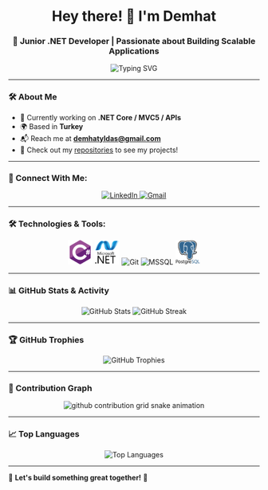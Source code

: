 <h1 align="center">Hey there! 👋 I'm Demhat</h1>
<h3 align="center">🚀 Junior .NET Developer | Passionate about Building Scalable Applications</h3>

<p align="center">
   <img src="https://readme-typing-svg.herokuapp.com?font=Fira+Code&weight=600&size=22&pause=1000&color=F7A41D&center=true&width=600&lines=Jr.+.NET+Developer;Building+Scalable+and+Robust+Apps;Passionate+about+Coding+and+Innovation;Open+to+Exciting+Opportunities!" alt="Typing SVG" />
</p>

---

### 🛠 About Me
- 🔭 Currently working on **.NET Core / MVC5 / APIs**
- 🌍 Based in **Turkey**
- 📬 Reach me at **demhatyldas@gmail.com**
- 👀 Check out my [repositories](https://github.com/DemhatYoldas?tab=repositories) to see my projects!

---

### 📲 Connect With Me:
<p align="center">
  <a href="https://www.linkedin.com/in/demhat-yolda%C5%9F-9a8804204/" target="_blank">
    <img src="https://img.shields.io/badge/LinkedIn-0077B5?style=for-the-badge&logo=linkedin&logoColor=white" alt="LinkedIn" />
  </a>
  <a href="mailto:demhatyldas@gmail.com" target="_blank">
    <img src="https://img.shields.io/badge/Gmail-D14836?style=for-the-badge&logo=gmail&logoColor=white" alt="Gmail" />
  </a>
</p>

---

### 🛠 Technologies & Tools:
<p align="center">
  <img src="https://raw.githubusercontent.com/devicons/devicon/master/icons/csharp/csharp-original.svg" alt="C#" width="50" height="50"/>
  <img src="https://raw.githubusercontent.com/devicons/devicon/master/icons/dot-net/dot-net-original-wordmark.svg" alt=".NET" width="50" height="50"/>
  <img src="https://www.vectorlogo.zone/logos/git-scm/git-scm-icon.svg" alt="Git" width="50" height="50"/>
  <img src="https://www.svgrepo.com/show/303229/microsoft-sql-server-logo.svg" alt="MSSQL" width="50" height="50"/>
  <img src="https://raw.githubusercontent.com/devicons/devicon/master/icons/postgresql/postgresql-original-wordmark.svg" alt="PostgreSQL" width="50" height="50"/>
</p>

---

### 📊 GitHub Stats & Activity
<p align="center">
  <img src="https://github-readme-stats.vercel.app/api?username=DemhatYoldas&show_icons=true&theme=radical" alt="GitHub Stats" />
  <img src="https://github-readme-streak-stats.herokuapp.com/?user=DemhatYoldas&theme=radical" alt="GitHub Streak" />
</p>

---

### 🏆 GitHub Trophies
<p align="center">
  <img src="https://github-profile-trophy.vercel.app/?username=DemhatYoldas&theme=darkhub&no-frame=true&margin-w=5" alt="GitHub Trophies" />
</p>

---

### 🐍 Contribution Graph
<p align="center">
  <picture>
    <source media="(prefers-color-scheme: dark)" srcset="https://raw.githubusercontent.com/DemhatYoldas/DemhatYoldas/output/github-contribution-grid-snake-dark.svg">
    <source media="(prefers-color-scheme: light)" srcset="https://raw.githubusercontent.com/DemhatYoldas/DemhatYoldas/output/github-contribution-grid-snake.svg">
    <img alt="github contribution grid snake animation" src="https://raw.githubusercontent.com/DemhatYoldas/DemhatYoldas/output/github-contribution-grid-snake.svg">
  </picture>
</p>

---

### 📈 Top Languages
<p align="center">
  <img src="https://github-readme-stats.vercel.app/api/top-langs/?username=DemhatYoldas&layout=compact&theme=radical" alt="Top Languages" />
</p>

---

🔗 **Let's build something great together!** 🚀
